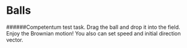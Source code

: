 # Balls
######Competentum test task.
Drag the ball and drop it into the field. Enjoy the Brownian motion!
You also can set speed and initial direction vector.

